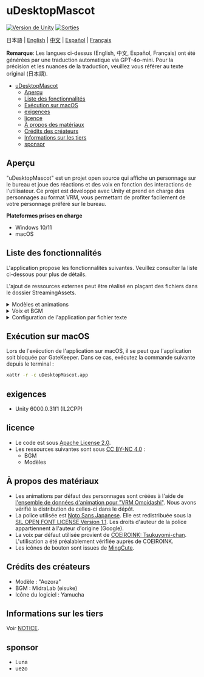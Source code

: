 # uDesktopMascot

[![Version de Unity](https://img.shields.io/badge/Unity-6000.0%2B-blueviolet?logo=unity)](https://unity.com/releases/editor/archive)
[![Sorties](https://img.shields.io/github/release/MidraLab/uDesktopMascot.svg)](https://github.com/MidraLab/uDesktopMascot/releases)

日本語 | [English](README_EN.md) | [中文](README_CN.md) | [Español](README_ES.md) | [Français](README_FR.md)

**Remarque**: Les langues ci-dessus (English, 中文, Español, Français) ont été générées par une traduction automatique via GPT-4o-mini. Pour la précision et les nuances de la traduction, veuillez vous référer au texte original (日本語).

<!-- TOC -->
* [uDesktopMascot](#udesktopmascot)
  * [Aperçu](#aperçu)
  * [Liste des fonctionnalités](#liste-des-fonctionnalités)
  * [Exécution sur macOS](#exécution-sur-macos)
  * [exigences](#exigences)
  * [licence](#licence)
  * [À propos des matériaux](#à-propos-des-matériaux)
  * [Crédits des créateurs](#crédits-des-créateurs)
  * [Informations sur les tiers](#informations-sur-les-tiers)
  * [sponsor](#sponsor)
<!-- TOC -->

## Aperçu

"uDesktopMascot" est un projet open source qui affiche un personnage sur le bureau et joue des réactions et des voix en fonction des interactions de l'utilisateur. Ce projet est développé avec Unity et prend en charge des personnages au format VRM, vous permettant de profiter facilement de votre personnage préféré sur le bureau.

**Plateformes prises en charge**
* Windows 10/11
* macOS

## Liste des fonctionnalités

L'application propose les fonctionnalités suivantes. Veuillez consulter la liste ci-dessous pour plus de détails.

L'ajout de ressources externes peut être réalisé en plaçant des fichiers dans le dossier StreamingAssets.

<details>

<summary>Modèles et animations</summary>
* Charge et affiche des fichiers de modèle placés dans StreamingAssets.
  * Prend en charge des modèles au format VRM (1.x, 0.x).
  * Prend en charge des modèles au format GLB/GLTF. (Les animations ne sont pas prises en charge)
  * Prend en charge des modèles au format FBX. (Cependant, certains modèles peuvent ne pas charger les textures. De plus, les animations ne sont pas prises en charge.)
    * Les textures peuvent être chargées en les plaçant dans StreamingAssets/textures/.

</details>

<details>

<summary>Voix et BGM</summary>
* Charge et joue des fichiers audio placés dans SteamingAssets/Voice/. S'il y en a plusieurs, ils seront joués aléatoirement.
  * Les sons joués lors d'un clic sont chargés à partir des fichiers audio placés dans StreamingAssets/Voice/Click/.
* Charge et joue des fichiers musicaux placés dans SteamingAssets/BGM/. S'il y en a plusieurs, ils seront joués aléatoirement.
* Ajout de la voix par défaut du personnage
  * La voix par défaut utilise l'audio de [COEIROINK: Tsukuyomi-chan](https://coeiroink.com/character/audio-character/tsukuyomi-chan).
  * Elle est jouée au démarrage de l'application, à la fermeture de l'application et lors des clics.

</details>

<details>

<summary>Configuration de l'application par fichier texte</summary>
Vous pouvez modifier les paramètres de l'application à l'aide du fichier application_settings.txt.

La structure du fichier de configuration est la suivante :

```txt
[Character]
ModelPath=default.vrm
TexturePaths=test.png
Scale=3
PositionX=0
PositionY=0
PositionZ=0
RotationX=0
RotationY=0
RotationZ=0

[Sound]
VoiceVolume=1
BGMVolume=0.5
SEVolume=1

[Display]
Opacity=1
AlwaysOnTop=True

[Performance]
TargetFrameRate=60
QualityLevel=2
```

</details>

## Exécution sur macOS

Lors de l'exécution de l'application sur macOS, il se peut que l'application soit bloquée par GateKeeper.
Dans ce cas, exécutez la commande suivante depuis le terminal :

```sh
xattr -r -c uDesktopMascot.app
```

## exigences
* Unity 6000.0.31f1 (IL2CPP)

## licence
* Le code est sous [Apache License 2.0](LICENSE).
* Les ressources suivantes sont sous [CC BY-NC 4.0](https://creativecommons.org/licenses/by-nc/4.0/) :
  * BGM
  * Modèles

## À propos des matériaux
* Les animations par défaut des personnages sont créées à l'aide de [l'ensemble de données d'animation pour "VRM Omoidashi"](https://fumi2kick.booth.pm/items/1655686). Nous avons vérifié la distribution de celles-ci dans le dépôt.
* La police utilisée est [Noto Sans Japanese](https://fonts.google.com/noto/specimen/Noto+Sans+JP?lang=ja_Jpan). Elle est redistribuée sous la [SIL OPEN FONT LICENSE Version 1.1](https://fonts.google.com/noto/specimen/Noto+Sans+JP/license?lang=ja_Jpan). Les droits d'auteur de la police appartiennent à l'auteur d'origine (Google).
* La voix par défaut utilisée provient de [COEIROINK: Tsukuyomi-chan](https://coeiroink.com/character/audio-character/tsukuyomi-chan). L'utilisation a été préalablement vérifiée auprès de COEIROINK.
* Les icônes de bouton sont issues de [MingCute](https://github.com/MidraLab/MingCute).

## Crédits des créateurs
* Modèle : "Aozora" 
* BGM : MidraLab (eisuke)
* Icône du logiciel : Yamucha

## Informations sur les tiers

Voir [NOTICE](./NOTICE.md).

## sponsor
- Luna
- uezo